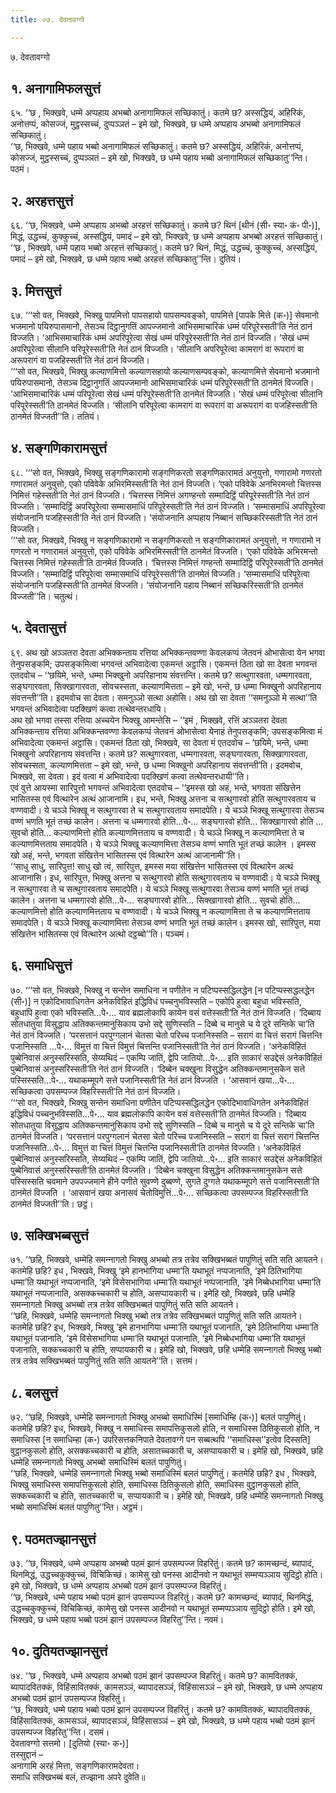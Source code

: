```yaml
---
title: ०७. देवतावग्गो

---
```

७. देवतावग्गो  


## १. अनागामिफलसुत्तं

६५. ‘‘छ , भिक्खवे, धम्मे अप्पहाय अभब्बो अनागामिफलं सच्छिकातुं। कतमे छ? अस्सद्धियं, अहिरिकं, अनोत्तप्पं, कोसज्‍जं, मुट्ठस्सच्‍चं, दुप्पञ्‍ञतं – इमे खो, भिक्खवे, छ धम्मे अप्पहाय अभब्बो अनागामिफलं सच्छिकातुं।  
‘‘छ, भिक्खवे, धम्मे पहाय भब्बो अनागामिफलं सच्छिकातुं। कतमे छ? अस्सद्धियं, अहिरिकं, अनोत्तप्पं, कोसज्‍जं, मुट्ठस्सच्‍चं, दुप्पञ्‍ञतं – इमे खो, भिक्खवे, छ धम्मे पहाय भब्बो अनागामिफलं सच्छिकातु’’न्ति। पठमं।  


## २. अरहत्तसुत्तं

६६. ‘‘छ, भिक्खवे, धम्मे अप्पहाय अभब्बो अरहत्तं सच्छिकातुं। कतमे छ? थिनं [थीनं (सी॰ स्या॰ कं॰ पी॰)], मिद्धं, उद्धच्‍चं, कुक्‍कुच्‍चं, अस्सद्धियं, पमादं – इमे खो, भिक्खवे, छ धम्मे अप्पहाय अभब्बो अरहत्तं सच्छिकातुं।  
‘‘छ , भिक्खवे, धम्मे पहाय भब्बो अरहत्तं सच्छिकातुं। कतमे छ? थिनं, मिद्धं, उद्धच्‍चं, कुक्‍कुच्‍चं, अस्सद्धियं, पमादं – इमे खो, भिक्खवे, छ धम्मे पहाय भब्बो अरहत्तं सच्छिकातु’’न्ति। दुतियं।  


## ३. मित्तसुत्तं

६७. ‘‘‘सो वत, भिक्खवे, भिक्खु पापमित्तो पापसहायो पापसम्पवङ्को, पापमित्ते [पापके मित्ते (क॰)] सेवमानो भजमानो पयिरुपासमानो, तेसञ्‍च दिट्ठानुगतिं आपज्‍जमानो आभिसमाचारिकं धम्मं परिपूरेस्सती’ति नेतं ठानं विज्‍जति। ‘आभिसमाचारिकं धम्मं अपरिपूरेत्वा सेखं धम्मं परिपूरेस्सती’ति नेतं ठानं विज्‍जति। ‘सेखं धम्मं अपरिपूरेत्वा सीलानि परिपूरेस्सती’ति नेतं ठानं विज्‍जति। ‘सीलानि अपरिपूरेत्वा कामरागं वा रूपरागं वा अरूपरागं वा पजहिस्सती’ति नेतं ठानं विज्‍जति।  
‘‘‘सो वत, भिक्खवे, भिक्खु कल्याणमित्तो कल्याणसहायो कल्याणसम्पवङ्को, कल्याणमित्ते सेवमानो भजमानो पयिरुपासमानो, तेसञ्‍च दिट्ठानुगतिं आपज्‍जमानो आभिसमाचारिकं धम्मं परिपूरेस्सती’ति ठानमेतं विज्‍जति। ‘आभिसमाचारिकं धम्मं परिपूरेत्वा सेखं धम्मं परिपूरेस्सती’ति ठानमेतं विज्‍जति। ‘सेखं धम्मं परिपूरेत्वा सीलानि परिपूरेस्सती’ति ठानमेतं विज्‍जति। ‘सीलानि परिपूरेत्वा कामरागं वा रूपरागं वा अरूपरागं वा पजहिस्सती’ति ठानमेतं विज्‍जती’’ति। ततियं।  


## ४. सङ्गणिकारामसुत्तं

६८. ‘‘‘सो वत, भिक्खवे, भिक्खु सङ्गणिकारामो सङ्गणिकरतो सङ्गणिकारामतं अनुयुत्तो, गणारामो गणरतो गणारामतं अनुयुत्तो, एको पविवेके अभिरमिस्सती’ति नेतं ठानं विज्‍जति। ‘एको पविवेके अनभिरमन्तो चित्तस्स निमित्तं गहेस्सती’ति नेतं ठानं विज्‍जति। ‘चित्तस्स निमित्तं अगण्हन्तो सम्मादिट्ठिं परिपूरेस्सती’ति नेतं ठानं विज्‍जति। ‘सम्मादिट्ठिं अपरिपूरेत्वा सम्मासमाधिं परिपूरेस्सती’ति नेतं ठानं विज्‍जति। ‘सम्मासमाधिं अपरिपूरेत्वा संयोजनानि पजहिस्सती’ति नेतं ठानं विज्‍जति। ‘संयोजनानि अप्पहाय निब्बानं सच्छिकरिस्सती’ति नेतं ठानं विज्‍जति।  
‘‘‘सो वत, भिक्खवे, भिक्खु न सङ्गणिकारामो न सङ्गणिकरतो न सङ्गणिकारामतं अनुयुत्तो, न गणारामो न गणरतो न गणारामतं अनुयुत्तो, एको पविवेके अभिरमिस्सती’ति ठानमेतं विज्‍जति। ‘एको पविवेके अभिरमन्तो चित्तस्स निमित्तं गहेस्सती’ति ठानमेतं विज्‍जति। ‘चित्तस्स निमित्तं गण्हन्तो सम्मादिट्ठिं परिपूरेस्सती’ति ठानमेतं विज्‍जति। ‘सम्मादिट्ठिं परिपूरेत्वा सम्मासमाधिं परिपूरेस्सती’ति ठानमेतं विज्‍जति। ‘सम्मासमाधिं परिपूरेत्वा संयोजनानि पजहिस्सती’ति ठानमेतं विज्‍जति। ‘संयोजनानि पहाय निब्बानं सच्छिकरिस्सती’ति ठानमेतं विज्‍जती’’ति। चतुत्थं।  


## ५. देवतासुत्तं

६९. अथ खो अञ्‍ञतरा देवता अभिक्‍कन्ताय रत्तिया अभिक्‍कन्तवण्णा केवलकप्पं जेतवनं ओभासेत्वा येन भगवा तेनुपसङ्कमि; उपसङ्कमित्वा भगवन्तं अभिवादेत्वा एकमन्तं अट्ठासि। एकमन्तं ठिता खो सा देवता भगवन्तं एतदवोच – ‘‘छयिमे, भन्ते, धम्मा भिक्खुनो अपरिहानाय संवत्तन्ति। कतमे छ? सत्थुगारवता, धम्मगारवता, सङ्घगारवता, सिक्खागारवता, सोवचस्सता, कल्याणमित्तता – इमे खो, भन्ते, छ धम्मा भिक्खुनो अपरिहानाय संवत्तन्ती’’ति। इदमवोच सा देवता। समनुञ्‍ञो सत्था अहोसि। अथ खो सा देवता ‘‘समनुञ्‍ञो मे सत्था’’ति भगवन्तं अभिवादेत्वा पदक्खिणं कत्वा तत्थेवन्तरधायि।  
अथ खो भगवा तस्सा रत्तिया अच्‍चयेन भिक्खू आमन्तेसि – ‘‘इमं , भिक्खवे, रत्तिं अञ्‍ञतरा देवता अभिक्‍कन्ताय रत्तिया अभिक्‍कन्तवण्णा केवलकप्पं जेतवनं ओभासेत्वा येनाहं तेनुपसङ्कमि; उपसङ्कमित्वा मं अभिवादेत्वा एकमन्तं अट्ठासि। एकमन्तं ठिता खो, भिक्खवे, सा देवता मं एतदवोच – ‘छयिमे, भन्ते, धम्मा भिक्खुनो अपरिहानाय संवत्तन्ति। कतमे छ? सत्थुगारवता, धम्मगारवता, सङ्घगारवता, सिक्खागारवता, सोवचस्सता, कल्याणमित्तता – इमे खो, भन्ते, छ धम्मा भिक्खुनो अपरिहानाय संवत्तन्ती’ति। इदमवोच, भिक्खवे, सा देवता। इदं वत्वा मं अभिवादेत्वा पदक्खिणं कत्वा तत्थेवन्तरधायी’’ति।  
एवं वुत्ते आयस्मा सारिपुत्तो भगवन्तं अभिवादेत्वा एतदवोच – ‘‘इमस्स खो अहं, भन्ते, भगवता संखित्तेन भासितस्स एवं वित्थारेन अत्थं आजानामि। इध, भन्ते, भिक्खु अत्तना च सत्थुगारवो होति सत्थुगारवताय च वण्णवादी। ये चञ्‍ञे भिक्खू न सत्थुगारवा ते च सत्थुगारवताय समादपेति। ये चञ्‍ञे भिक्खू सत्थुगारवा तेसञ्‍च वण्णं भणति भूतं तच्छं कालेन। अत्तना च धम्मगारवो होति…पे॰… सङ्घगारवो होति… सिक्खागारवो होति … सुवचो होति… कल्याणमित्तो होति कल्याणमित्तताय च वण्णवादी। ये चञ्‍ञे भिक्खू न कल्याणमित्ता ते च कल्याणमित्तताय समादपेति। ये चञ्‍ञे भिक्खू कल्याणमित्ता तेसञ्‍च वण्णं भणति भूतं तच्छं कालेन । इमस्स खो अहं, भन्ते, भगवता संखित्तेन भासितस्स एवं वित्थारेन अत्थं आजानामी’’ति।  
‘‘साधु साधु, सारिपुत्त! साधु खो त्वं, सारिपुत्त, इमस्स मया संखित्तेन भासितस्स एवं वित्थारेन अत्थं आजानासि। इध, सारिपुत्त, भिक्खु अत्तना च सत्थुगारवो होति सत्थुगारवताय च वण्णवादी। ये चञ्‍ञे भिक्खू न सत्थुगारवा ते च सत्थुगारवताय समादपेति। ये चञ्‍ञे भिक्खू सत्थुगारवा तेसञ्‍च वण्णं भणति भूतं तच्छं कालेन। अत्तना च धम्मगारवो होति…पे॰… सङ्घगारवो होति… सिक्खागारवो होति… सुवचो होति… कल्याणमित्तो होति कल्याणमित्तताय च वण्णवादी। ये चञ्‍ञे भिक्खू न कल्याणमित्ता ते च कल्याणमित्तताय समादपेति। ये चञ्‍ञे भिक्खू कल्याणमित्ता तेसञ्‍च वण्णं भणति भूतं तच्छं कालेन। इमस्स खो, सारिपुत्त, मया संखित्तेन भासितस्स एवं वित्थारेन अत्थो दट्ठब्बो’’ति। पञ्‍चमं।  


## ६. समाधिसुत्तं

७०. ‘‘‘सो वत, भिक्खवे, भिक्खु न सन्तेन समाधिना न पणीतेन न पटिप्पस्सद्धिलद्धेन [न पटिप्पस्सद्धलद्धेन (सी॰)] न एकोदिभावाधिगतेन अनेकविहितं इद्धिविधं पच्‍चनुभविस्सति – एकोपि हुत्वा बहुधा भविस्सति, बहुधापि हुत्वा एको भविस्सति…पे॰… याव ब्रह्मलोकापि कायेन वसं वत्तेस्सती’ति नेतं ठानं विज्‍जति। ‘दिब्बाय सोतधातुया विसुद्धाय अतिक्‍कन्तमानुसिकाय उभो सद्दे सुणिस्सति – दिब्बे च मानुसे च ये दूरे सन्तिके चा’ति नेतं ठानं विज्‍जति। ‘परसत्तानं परपुग्गलानं चेतसा चेतो परिच्‍च पजानिस्सति – सरागं वा चित्तं सरागं चित्तन्ति पजानिस्सति …पे॰… विमुत्तं वा चित्तं विमुत्तं चित्तन्ति पजानिस्सती’ति नेतं ठानं विज्‍जति। ‘अनेकविहितं पुब्बेनिवासं अनुस्सरिस्सति, सेय्यथिदं – एकम्पि जातिं, द्वेपि जातियो…पे॰… इति साकारं सउद्देसं अनेकविहितं पुब्बेनिवासं अनुस्सरिस्सती’ति नेतं ठानं विज्‍जति। ‘दिब्बेन चक्खुना विसुद्धेन अतिक्‍कन्तमानुसकेन सत्ते पस्सिस्सति…पे॰… यथाकम्मूपगे सत्ते पजानिस्सती’ति नेतं ठानं विज्‍जति । ‘आसवानं खया…पे॰… सच्छिकत्वा उपसम्पज्‍ज विहरिस्सती’ति नेतं ठानं विज्‍जति।  
‘‘‘सो वत, भिक्खवे, भिक्खु सन्तेन समाधिना पणीतेन पटिप्पस्सद्धिलद्धेन एकोदिभावाधिगतेन अनेकविहितं इद्धिविधं पच्‍चनुभविस्सति…पे॰… याव ब्रह्मलोकापि कायेन वसं वत्तेस्सती’ति ठानमेतं विज्‍जति। ‘दिब्बाय सोतधातुया विसुद्धाय अतिक्‍कन्तमानुसिकाय उभो सद्दे सुणिस्सति – दिब्बे च मानुसे च ये दूरे सन्तिके चा’ति ठानमेतं विज्‍जति। ‘परसत्तानं परपुग्गलानं चेतसा चेतो परिच्‍च पजानिस्सति – सरागं वा चित्तं सरागं चित्तन्ति पजानिस्सति…पे॰… विमुत्तं वा चित्तं विमुत्तं चित्तन्ति पजानिस्सती’ति ठानमेतं विज्‍जति। ‘अनेकविहितं पुब्बेनिवासं अनुस्सरिस्सति, सेय्यथिदं – एकम्पि जातिं, द्वेपि जातियो…पे॰… इति साकारं सउद्देसं अनेकविहितं पुब्बेनिवासं अनुस्सरिस्सती’ति ठानमेतं विज्‍जति। ‘दिब्बेन चक्खुना विसुद्धेन अतिक्‍कन्तमानुसकेन सत्ते पस्सिस्सति चवमाने उपपज्‍जमाने हीने पणीते सुवण्णे दुब्बण्णे, सुगते दुग्गते यथाकम्मूपगे सत्ते पजानिस्सती’ति ठानमेतं विज्‍जति । ‘आसवानं खया अनासवं चेतोविमुत्तिं…पे॰… सच्छिकत्वा उपसम्पज्‍ज विहरिस्सती’ति ठानमेतं विज्‍जती’’ति। छट्ठं।  


## ७. सक्खिभब्बसुत्तं

७१. ‘‘छहि, भिक्खवे, धम्मेहि समन्‍नागतो भिक्खु अभब्बो तत्र तत्रेव सक्खिभब्बतं पापुणितुं सति सति आयतने। कतमेहि छहि? इध , भिक्खवे, भिक्खु ‘इमे हानभागिया धम्मा’ति यथाभूतं नप्पजानाति, ‘इमे ठितिभागिया धम्मा’ति यथाभूतं नप्पजानाति, ‘इमे विसेसभागिया धम्मा’ति यथाभूतं नप्पजानाति, ‘इमे निब्बेधभागिया धम्मा’ति यथाभूतं नप्पजानाति, असक्‍कच्‍चकारी च होति, असप्पायकारी च। इमेहि खो, भिक्खवे, छहि धम्मेहि समन्‍नागतो भिक्खु अभब्बो तत्र तत्रेव सक्खिभब्बतं पापुणितुं सति सति आयतने।  
‘‘छहि, भिक्खवे, धम्मेहि समन्‍नागतो भिक्खु भब्बो तत्र तत्रेव सक्खिभब्बतं पापुणितुं सति सति आयतने। कतमेहि छहि? इध, भिक्खवे, भिक्खु ‘इमे हानभागिया धम्मा’ति यथाभूतं पजानाति, ‘इमे ठितिभागिया धम्मा’ति यथाभूतं पजानाति, ‘इमे विसेसभागिया धम्मा’ति यथाभूतं पजानाति, ‘इमे निब्बेधभागिया धम्मा’ति यथाभूतं पजानाति, सक्‍कच्‍चकारी च होति, सप्पायकारी च। इमेहि खो, भिक्खवे, छहि धम्मेहि समन्‍नागतो भिक्खु भब्बो तत्र तत्रेव सक्खिभब्बतं पापुणितुं सति सति आयतने’’ति। सत्तमं।  


## ८. बलसुत्तं

७२. ‘‘छहि, भिक्खवे, धम्मेहि समन्‍नागतो भिक्खु अभब्बो समाधिस्मिं [समाधिम्हि (क॰)] बलतं पापुणितुं। कतमेहि छहि? इध, भिक्खवे, भिक्खु न समाधिस्स समापत्तिकुसलो होति, न समाधिस्स ठितिकुसलो होति, न समाधिस्स [न समाधिम्हा (क॰) उपरिसत्तकनिपाते देवतावग्गे पन सब्बत्थपि ‘‘समाधिस्स’’इत्वेव दिस्सति] वुट्ठानकुसलो होति, असक्‍कच्‍चकारी च होति, असातच्‍चकारी च, असप्पायकारी च। इमेहि खो, भिक्खवे, छहि धम्मेहि समन्‍नागतो भिक्खु अभब्बो समाधिस्मिं बलतं पापुणितुं।  
‘‘छहि, भिक्खवे, धम्मेहि समन्‍नागतो भिक्खु भब्बो समाधिस्मिं बलतं पापुणितुं। कतमेहि छहि? इध , भिक्खवे, भिक्खु समाधिस्स समापत्तिकुसलो होति, समाधिस्स ठितिकुसलो होति, समाधिस्स वुट्ठानकुसलो होति, सक्‍कच्‍चकारी च होति, सातच्‍चकारी च, सप्पायकारी च। इमेहि खो, भिक्खवे, छहि धम्मेहि समन्‍नागतो भिक्खु भब्बो समाधिस्मिं बलतं पापुणितु’’न्ति। अट्ठमं।  


## ९. पठमतज्झानसुत्तं

७३. ‘‘छ, भिक्खवे, धम्मे अप्पहाय अभब्बो पठमं झानं उपसम्पज्‍ज विहरितुं। कतमे छ? कामच्छन्दं, ब्यापादं, थिनमिद्धं, उद्धच्‍चकुक्‍कुच्‍चं, विचिकिच्छं। कामेसु खो पनस्स आदीनवो न यथाभूतं सम्मप्पञ्‍ञाय सुदिट्ठो होति। इमे खो, भिक्खवे, छ धम्मे अप्पहाय अभब्बो पठमं झानं उपसम्पज्‍ज विहरितुं।  
‘‘छ, भिक्खवे, धम्मे पहाय भब्बो पठमं झानं उपसम्पज्‍ज विहरितुं। कतमे छ? कामच्छन्दं, ब्यापादं, थिनमिद्धं, उद्धच्‍चकुक्‍कुच्‍चं, विचिकिच्छं, कामेसु खो पनस्स आदीनवो न यथाभूतं सम्मप्पञ्‍ञाय सुदिट्ठो होति। इमे खो, भिक्खवे, छ धम्मे पहाय भब्बो पठमं झानं उपसम्पज्‍ज विहरितु’’न्ति। नवमं।  


## १०. दुतियतज्झानसुत्तं

७४. ‘‘छ , भिक्खवे, धम्मे अप्पहाय अभब्बो पठमं झानं उपसम्पज्‍ज विहरितुं। कतमे छ? कामवितक्‍कं, ब्यापादवितक्‍कं, विहिंसावितक्‍कं, कामसञ्‍ञं, ब्यापादसञ्‍ञं, विहिंसासञ्‍ञं – इमे खो, भिक्खवे, छ धम्मे अप्पहाय अभब्बो पठमं झानं उपसम्पज्‍ज विहरितुं।  
‘‘छ, भिक्खवे, धम्मे पहाय भब्बो पठमं झानं उपसम्पज्‍ज विहरितुं। कतमे छ? कामवितक्‍कं, ब्यापादवितक्‍कं, विहिंसावितक्‍कं, कामसञ्‍ञं, ब्यापादसञ्‍ञं, विहिंसासञ्‍ञं – इमे खो, भिक्खवे, छ धम्मे पहाय भब्बो पठमं झानं उपसम्पज्‍ज विहरितु’’न्ति। दसमं।  
देवतावग्गो सत्तमो। [दुतियो (स्या॰ क॰)]  
तस्सुद्दानं –  
अनागामि अरहं मित्ता, सङ्गणिकारामदेवता।  
समाधि सक्खिभब्बं बलं, तज्झाना अपरे दुवेति॥  